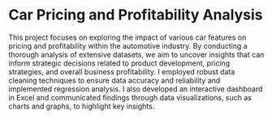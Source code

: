 # Car Pricing and Profitability Analysis
This project focuses on exploring the impact of various car features on pricing and profitability within the automotive industry. By conducting a thorough analysis of extensive datasets, we aim to uncover insights that can inform strategic decisions related to product development, pricing strategies, and overall business profitability. I employed robust data cleaning techniques to ensure data accuracy and reliability and implemented regression analysis. I also developed an interactive dashboard in Excel and communicated findings through data visualizations, such as charts and graphs, to highlight key insights.
